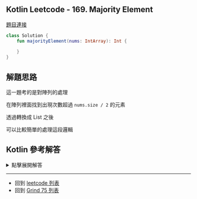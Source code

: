 ## Kotlin Leetcode - 169. Majority Element

[題目連接](https://leetcode.com/problems/majority-element/)

```kotlin
class Solution {
    fun majorityElement(nums: IntArray): Int {
        
    }
}
```

## 解題思路

這一題考的是對陣列的處理

在陣列裡面找到出現次數超過 `nums.size / 2` 的元素

透過轉換成 List 之後

可以比較簡單的處理這段邏輯

## Kotlin 參考解答

<details>
  <summary markdown='span'>點擊展開解答</summary>

```kotlin
class Solution {
    fun majorityElement(nums: IntArray) = nums
        .toList()
        .groupingBy{it}
        .eachCount()
        .map{ it ->
            if(it.value > nums.size / 2){
                it.key
            }
            else{
                null
            }
        }
        .toList()
        .filterNotNull()[0]
    
}
```

</details>


------

- 回到 [leetcode 列表](index.md)
- 回到 [Grind 75 列表](grind75.md)
